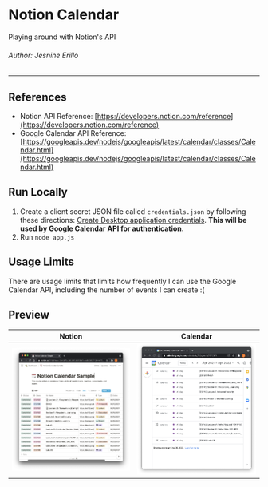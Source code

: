 # Notion Calendar

Playing around with Notion's API
###### Author: Jesnine Erillo

---

## References

- Notion API Reference: [https://developers.notion.com/reference](https://developers.notion.com/reference)
- Google Calendar API Reference: [https://googleapis.dev/nodejs/googleapis/latest/calendar/classes/Calendar.html](https://googleapis.dev/nodejs/googleapis/latest/calendar/classes/Calendar.html)

## Run Locally

1. Create a client secret JSON file called `credentials.json` by following these directions: [Create Desktop application credentials](https://developers.google.com/workspace/guides/create-credentials#desktop). **This will be used by Google Calendar API for authentication.**
3. Run `node app.js`

## Usage Limits

There are usage limits that limits how frequently I can use the Google Calendar API, including the number of events I can create :(

## Preview

| Notion                        | Calendar                          |
| :---------------------------: | :-------------------------------: |
| ![notion](preview/notion.png) | ![calendar](preview/calendar.png) |
